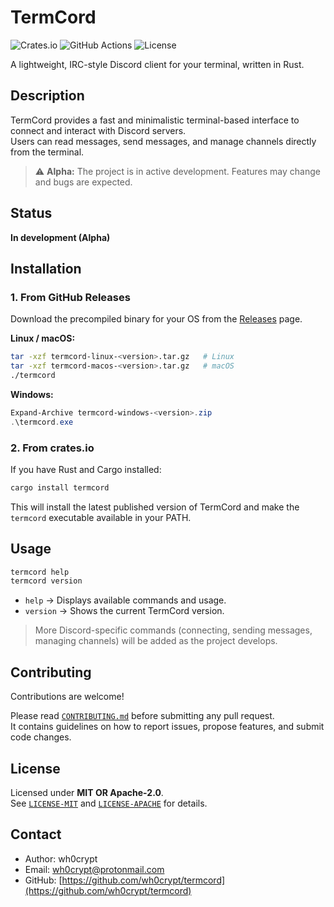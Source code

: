 # TermCord

![Crates.io](https://img.shields.io/crates/v/termcord)
![GitHub Actions](https://github.com/wh0crypt/termcord/workflows/CI/badge.svg)
![License](https://img.shields.io/badge/license-MIT%20OR%20Apache--2.0-blue)

A lightweight, IRC-style Discord client for your terminal, written in Rust.

## Description

TermCord provides a fast and minimalistic terminal-based interface to connect and interact with Discord servers.  
Users can read messages, send messages, and manage channels directly from the terminal.

> ⚠️ **Alpha:** The project is in active development. Features may change and bugs are expected.

## Status

**In development (Alpha)**

## Installation

### 1. From GitHub Releases

Download the precompiled binary for your OS from the [Releases](https://github.com/wh0crypt/termcord/releases) page.

**Linux / macOS:**

```bash
tar -xzf termcord-linux-<version>.tar.gz   # Linux
tar -xzf termcord-macos-<version>.tar.gz   # macOS
./termcord
```

**Windows:**

```powershell
Expand-Archive termcord-windows-<version>.zip
.\termcord.exe
```

### 2. From crates.io

If you have Rust and Cargo installed:

```bash
cargo install termcord
```

This will install the latest published version of TermCord and make the `termcord` executable available in your PATH.

## Usage

```bash
termcord help
termcord version
```

- `help` → Displays available commands and usage.  
- `version` → Shows the current TermCord version.

> More Discord-specific commands (connecting, sending messages, managing channels) will be added as the project develops.

## Contributing

Contributions are welcome!  

Please read [`CONTRIBUTING.md`](CONTRIBUTING.md) before submitting any pull request.  
It contains guidelines on how to report issues, propose features, and submit code changes.

## License

Licensed under **MIT OR Apache-2.0**.  
See [`LICENSE-MIT`](LICENSE-MIT) and [`LICENSE-APACHE`](LICENSE-APACHE) for details.

## Contact

- Author: wh0crypt  
- Email: [wh0crypt@protonmail.com](mailto:wh0crypt@protonmail.com)  
- GitHub: [https://github.com/wh0crypt/termcord](https://github.com/wh0crypt/termcord)
